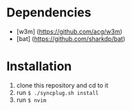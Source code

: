 # Dependencies
- [w3m] (https://github.com/acg/w3m)
- [bat] (https://github.com/sharkdp/bat)

# Installation
1. clone this repository and cd to it
2. run ```$ ./syncplug.sh install```
3. run ```$ nvim```
